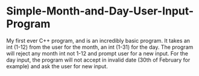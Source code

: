 # Simple-Month-and-Day-User-Input-Program
My first ever C++ program, and is an incredibly basic program. It takes an int (1-12) from the user for the month, an int (1-31) for the day. The program will reject any month int not 1-12 and prompt user for a new input. For the day input, the program will not accept in invalid date (30th of February for example) and ask the user for new input. 
